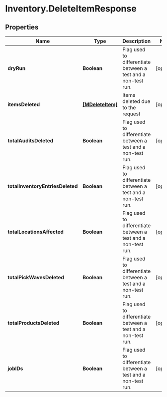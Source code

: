 # Inventory.DeleteItemResponse

## Properties

Name | Type | Description | Notes
------------ | ------------- | ------------- | -------------
**dryRun** | **Boolean** | Flag used to differentiate between a test and a non-test run. | [optional] 
**itemsDeleted** | [**[MDeleteItem]**](MDeleteItem.md) | Items deleted due to the request | [optional] 
**totalAuditsDeleted** | **Boolean** | Flag used to differentiate between a test and a non-test run. | [optional] 
**totalInventoryEntriesDeleted** | **Boolean** | Flag used to differentiate between a test and a non-test run. | [optional] 
**totalLocationsAffected** | **Boolean** | Flag used to differentiate between a test and a non-test run. | [optional] 
**totalPickWavesDeleted** | **Boolean** | Flag used to differentiate between a test and a non-test run. | [optional] 
**totalProductsDeleted** | **Boolean** | Flag used to differentiate between a test and a non-test run. | [optional] 
**jobIDs** | **Boolean** | Flag used to differentiate between a test and a non-test run. | [optional] 


